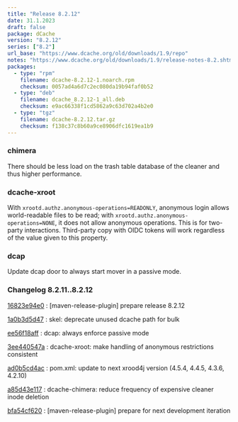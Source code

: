 ```yaml
---
title: "Release 8.2.12"
date: 31.1.2023
draft: false
package: dCache
version: "8.2.12"
series: ["8.2"]
url_base: "https://www.dcache.org/old/downloads/1.9/repo"
notes: "https://www.dcache.org/old/downloads/1.9/release-notes-8.2.shtml"
packages:
  - type: "rpm"
    filename: dcache-8.2.12-1.noarch.rpm
    checksum: 0057ad4a6d7c2ec080da19b94faf0b52
  - type: "deb"
    filename: dcache_8.2.12-1_all.deb
    checksum: e9ac66338f1cd5862a9c63d702a4b2e0
  - type: "tgz"
    filename: dcache-8.2.12.tar.gz
    checksum: f138c37c8b60a9ce8906dfc1619ea1b9
---
```


### chimera

There should be less load on the trash table database of the cleaner and thus higher performance.


### dcache-xroot

With `xrootd.authz.anonymous-operations=READONLY`, anonymous login allows world-readable files to
be read; with `xrootd.authz.anonymous-operations=NONE`, it does not allow anonymous operations. This is
for two-party interactions. Third-party copy
with OIDC tokens will work regardless of the
value given to this property.

### dcap

Update dcap door to always start mover in a passive mode.


### Changelog 8.2.11..8.2.12

<!-- git log 8.2.11..8.2.12 -no-merges -format='[%h](https://github.com/dcache/dcache/commit/%H)%n:   %s%n' -->

[16823e94e0](https://github.com/dcache/dcache/commit/16823e94e0b1c3fc5e19a840dac10cf0eecdc0f7)
:   [maven-release-plugin] prepare release 8.2.12

[1a0b3d5d47](https://github.com/dcache/dcache/commit/1a0b3d5d4783fc6dbf384d5cc025abbb6c594172)
:   skel:  deprecate unused dcache path for bulk

[ee56f18aff](https://github.com/dcache/dcache/commit/ee56f18affdd9e49f537890233df30e66e076224)
:   dcap: always enforce passive mode

[3ee440547a](https://github.com/dcache/dcache/commit/3ee440547a28e375c41b8e93c5b55f71de7ca04e)
:   dcache-xroot: make handling of anonymous restrictions consistent

[ad0b5cd4ac](https://github.com/dcache/dcache/commit/ad0b5cd4ac2e68ac66f394442b9bc7c0a1929bc1)
:   pom.xml:  update to next xrood4j version (4.5.4, 4.4.5, 4.3.6, 4.2.10)

[a85d43e117](https://github.com/dcache/dcache/commit/a85d43e1179272fe2657dd9f8d572a9cd85e6960)
:   dcache-chimera: reduce frequency of expensive cleaner inode deletion

[bfa54cf620](https://github.com/dcache/dcache/commit/bfa54cf620434b4de7cb3efb5deded351acbf267)
:   [maven-release-plugin] prepare for next development iteration

